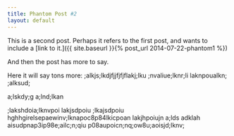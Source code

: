 ```yaml
---
title: Phantom Post #2
layout: default
---
```


This is a second post. Perhaps it refers to the first post, and wants to include
a [link to it.]({{ site.baseurl }}{% post_url 2014-07-22-phantom1 %})

And then the post has more to say.

Here it will say tons more:
;alkjs;lkdjfjjfjfjflakj;lku ;nvaliue;lknr;li
laknpoualkn; ;alksud;

a;lskdy;g a;lnd;lkan

;lakshdoia;lknvpoi lakjsdpoiu  ;lkajsdpoiu hghhgirelsepaewinv;lknapoc8p84lkicpoan
lakjhpoiujn a;lds  adklah aisudpnap3ip98e;ailc;n;qiu
p08aupoicn;nq;ow8u;aoisjd;lknv;
